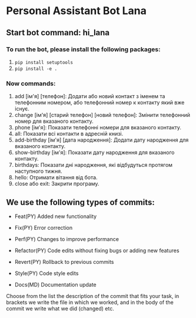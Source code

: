 # Personal Assistant Bot Lana

## Start bot command: hi_lana

### To run the bot, please install the following packages:

1. `pip install setuptools`
2. `pip install -e .`

### Now commands:

1. add [ім'я] [телефон]: Додати або новий контакт з іменем та телефонним номером, або телефонний номер к контакту який вже існує.
2. change [ім'я] [старий телефон] [новий телефон]: Змінити телефонний номер для вказаного контакту.
3. phone [ім'я]: Показати телефонні номери для вказаного контакту.
4. all: Показати всі контакти в адресній книзі.
5. add-birthday [ім'я] [дата народження]: Додати дату народження для вказаного контакту.
6. show-birthday [ім'я]: Показати дату народження для вказаного контакту.
7. birthdays: Показати дні народження, які відбудуться протягом наступного тижня.
8. hello: Отримати вітання від бота.
9. close або exit: Закрити програму.

## We use the following types of commits:

- Feat(PY) Added new functionality

- Fix(PY) Error correction

- Perf(PY) Changes to improve performance

- Refactor(PY) Code edits without fixing bugs or adding new features

- Revert(PY) Rollback to previous commits

- Style(PY) Code style edits

- Docs(MD) Documentation update

Choose from the list the description of the commit that fits your task, in brackets we write the file in which we worked, and in the body of the commit we write what we did (changed) etc.
